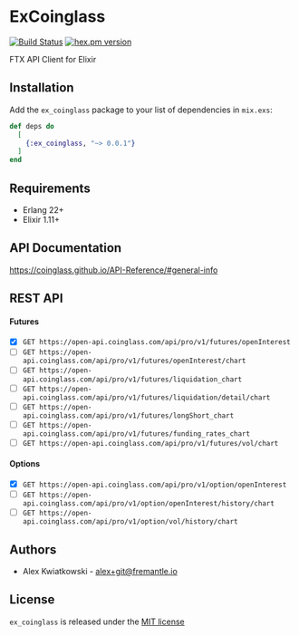 # ExCoinglass
[![Build Status](https://github.com/fremantle-industries/ex_coinglass/workflows/test/badge.svg?branch=main)](https://github.com/fremantle-industries/ex_coinglass/actions?query=workflow%3Atest)
[![hex.pm version](https://img.shields.io/hexpm/v/ex_coinglass.svg?style=flat)](https://hex.pm/packages/ex_coinglass)

FTX API Client for Elixir

## Installation

Add the `ex_coinglass` package to your list of dependencies in `mix.exs`:

```elixir
def deps do
  [
    {:ex_coinglass, "~> 0.0.1"}
  ]
end
```

## Requirements

- Erlang 22+
- Elixir 1.11+

## API Documentation

https://coinglass.github.io/API-Reference/#general-info

## REST API

#### Futures

- [x] `GET https://open-api.coinglass.com/api/pro/v1/futures/openInterest`
- [ ] `GET https://open-api.coinglass.com/api/pro/v1/futures/openInterest/chart`
- [ ] `GET https://open-api.coinglass.com/api/pro/v1/futures/liquidation_chart`
- [ ] `GET https://open-api.coinglass.com/api/pro/v1/futures/liquidation/detail/chart`
- [ ] `GET https://open-api.coinglass.com/api/pro/v1/futures/longShort_chart`
- [ ] `GET https://open-api.coinglass.com/api/pro/v1/futures/funding_rates_chart`
- [ ] `GET https://open-api.coinglass.com/api/pro/v1/futures/vol/chart`

#### Options

- [x] `GET https://open-api.coinglass.com/api/pro/v1/option/openInterest`
- [ ] `GET https://open-api.coinglass.com/api/pro/v1/option/openInterest/history/chart`
- [ ] `GET https://open-api.coinglass.com/api/pro/v1/option/vol/history/chart`

## Authors

- Alex Kwiatkowski - alex+git@fremantle.io

## License

`ex_coinglass` is released under the [MIT license](./LICENSE)
